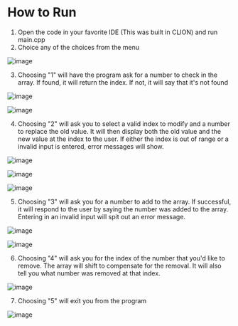 # How to Run
1) Open the code in your favorite IDE (This was built in CLION) and run main.cpp
2) Choice any of the choices from the menu

![image](https://github.com/user-attachments/assets/7a6997c2-11ff-4626-9f8b-e17238344a37)

3) Choosing "1" will have the program ask for a number to check in the array. If found, it will return the index. If not, it will say that it's not found

![image](https://github.com/user-attachments/assets/ec2b113e-9a23-4e8f-a1a3-b316a69ccea5)

![image](https://github.com/user-attachments/assets/e35f8660-5e6b-4008-bfe6-e523a37a62ec)


4) Choosing "2" will ask you to select a valid index to modify and a number to replace the old value. It will then display both the old value and the new value at the index to the user. If either the index is out of range or a invalid input is entered, error messages will show.

![image](https://github.com/user-attachments/assets/a6e81d10-d1b1-421a-8351-8589b4c41882)

![image](https://github.com/user-attachments/assets/12325280-fa12-4c86-b98a-9772aac45bed)

![image](https://github.com/user-attachments/assets/47697f32-3aed-4259-9ee7-29ac0917299a)

5) Choosing "3" will ask you for a number to add to the array. If successful, it will respond to the user by saying the number was added to the array. Entering in an invalid input will spit out an error message.

![image](https://github.com/user-attachments/assets/594e11b7-a1dc-4186-b3aa-7de771041bf8)

![image](https://github.com/user-attachments/assets/7c968fcf-21f0-4632-9643-a1690f7aa849)

6) Choosing "4" will ask you for the index of the number that you'd like to remove. The array will shift to compensate for the removal. It will also tell you what number was removed at that index.

![image](https://github.com/user-attachments/assets/01c84b58-1dc3-478e-af54-14d00eb3cbf1)

7) Choosing "5" will exit you from the program

![image](https://github.com/user-attachments/assets/5157722d-084e-4cba-a1af-7f59b7b03c2d)

